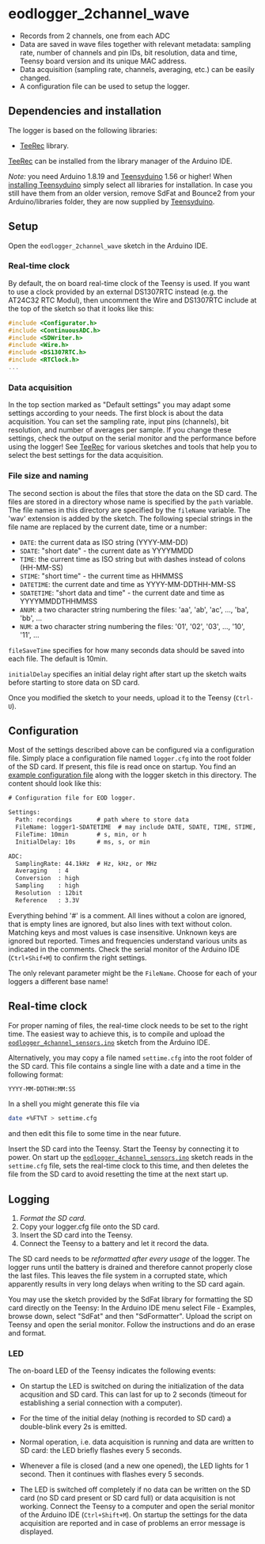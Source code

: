 # eodlogger_2channel_wave

- Records from 2 channels, one from each ADC
- Data are saved in wave files together with relevant metadata:
  sampling rate, number of channels and pin IDs, bit resolution,
  data and time, Teensy board version and its unique MAC address.
- Data acquisition (sampling rate, channels, averaging, etc.) can
  be easily changed.
- A configuration file can be used to setup the logger.


## Dependencies and installation

The logger is based on the following libraries:

- [TeeRec](https://github.com/janscience/TeeRec) library.

[TeeRec](https://github.com/janscience/TeeRec) can be installed from
the library manager of the Arduino IDE.

*Note:* you need Arduino 1.8.19 and
 [Teensyduino](https://www.pjrc.com/teensy/teensyduino.html) 1.56 or
 higher! When [installing
 Teensyduino](https://www.pjrc.com/teensy/td_download.html) simply
 select all libraries for installation. In case you still have them
 from an older version, remove SdFat and Bounce2 from your
 Arduino/libraries folder, they are now supplied by
 [Teensyduino](https://www.pjrc.com/teensy/teensyduino.html).


## Setup

Open the `eodlogger_2channel_wave` sketch in the Arduino IDE.


### Real-time clock

By default, the on board real-time clock of the Teensy is used. If you
want to use a clock provided by an external DS1307RTC instead
(e.g. the AT24C32 RTC Modul), then uncomment the Wire and DS1307RTC
include at the top of the sketch so that it looks like this:
```c
#include <Configurator.h>
#include <ContinuousADC.h>
#include <SDWriter.h>
#include <Wire.h>
#include <DS1307RTC.h>
#include <RTClock.h>
...
```

### Data acquisition

In the top section marked as "Default settings" you may adapt some settings
according to your needs. The first block is about the data
acquisition. You can set the sampling rate, input pins (channels), bit
resolution, and number of averages per sample. If you change these
settings, check the output on the serial monitor and the performance
before using the logger! See
[TeeRec](https://github.com/janscience/TeeRec) for various sketches
and tools that help you to select the best settings for the data
acquisition.

### File size and naming

The second section is about the files that store the data on the SD
card.  The files are stored in a directory whose name is specified by
the `path` variable. The file names in this directory are specified by
the `fileName` variable. The 'wav' extension is added by the
sketch. The following special strings in the file name are replaced by
the current date, time or a number:

- `DATE`: the current data as ISO string (YYYY-MM-DD)
- `SDATE`: "short date" - the current date as YYYYMMDD
- `TIME`: the current time as ISO string but with dashes instead of colons (HH-MM-SS)
- `STIME`: "short time" - the current time as HHMMSS
- `DATETIME`: the current date and time as YYYY-MM-DDTHH-MM-SS
- `SDATETIME`: "short data and time" - the current date and time as YYYYMMDDTHHMMSS
- `ANUM`: a two character string numbering the files: 'aa', 'ab', 'ac', ..., 'ba', 'bb', ...
- `NUM`: a two character string numbering the files: '01', '02', '03', ..., '10', '11', ...

`fileSaveTime` specifies for how many seconds data should be saved into
each file. The default is 10min.

`initialDelay` specifies an initial delay right after start up the
sketch waits before starting to store data on SD card.

Once you modified the sketch to your needs, upload it to the Teensy (`Ctrl-U`).


## Configuration

Most of the settings described above can be configured via a
configuration file. Simply place a configuration file named
`logger.cfg` into the root folder of the SD card. If present, this
file is read once on startup. You find an [example configuration
file](logger.cfg) along with the logger sketch in this directory. The
content should look like this:

```txt
# Configuration file for EOD logger.

Settings:
  Path: recordings       # path where to store data
  FileName: logger1-SDATETIME  # may include DATE, SDATE, TIME, STIME, DATETIME, SDATETIME, ANUM, NUM
  FileTime: 10min        # s, min, or h
  InitialDelay: 10s      # ms, s, or min

ADC:
  SamplingRate: 44.1kHz  # Hz, kHz, or MHz
  Averaging   : 4
  Conversion  : high
  Sampling    : high
  Resolution  : 12bit
  Reference   : 3.3V
``` 

Everything behind '#' is a comment. All lines without a colon are
ignored, that is empty lines are ignored, but also lines with text
without colon.  Matching keys and most values is case
insensitive. Unknown keys are ignored but reported. Times and
frequencies understand various units as indicated in the
comments. Check the serial monitor of the Arduino IDE (`Ctrl+Shif+M`)
to confirm the right settings.

The only relevant parameter might be the `FileName`. Choose for each
of your loggers a different base name!


## Real-time clock

For proper naming of files, the real-time clock needs to be set to the
right time. The easiest way to achieve this, is to compile and upload
the [`eodlogger_4channel_sensors.ino`](eodlogger_4channel_sensors.ino)
sketch from the Arduino IDE.

Alternatively, you may copy a file named `settime.cfg` into the root
folder of the SD card. This file contains a single line with a date
and a time in the following format:
``` txt
YYYY-MM-DDTHH:MM:SS
```

In a shell you might generate this file via
``` sh
date +%FT%T > settime.cfg
```
and then edit this file to some time in the near future.

Insert the SD card into the Teensy. Start the Teensy by connecting it
to power. On start up the
[`eodlogger_4channel_sensors.ino`](eodlogger_4channel_sensors.ino)
sketch reads in the `settime.cfg` file, sets the real-time clock to
this time, and then deletes the file from the SD card to avoid
resetting the time at the next start up.


## Logging

1. *Format the SD card.*
2. Copy your logger.cfg file onto the SD card.
3. Insert the SD card into the Teensy.
4. Connect the Teensy to a battery and let it record the data.

The SD card needs to be *reformatted after every usage* of the
logger. The logger runs until the battery is drained and therefore
cannot properly close the last files. This leaves the file system in a
corrupted state, which apparently results in very long delays when
writing to the SD card again.

You may use the sketch provided by the SdFat library for formatting
the SD card directly on the Teensy: In the Arduino IDE menu select
File - Examples, browse down, select "SdFat" and then
"SdFormatter". Upload the script on Teensy and open the serial
monitor. Follow the instructions and do an erase and format.


### LED

The on-board LED of the Teensy indicates the following events:

- On startup the LED is switched on during the initialization of the
  data acqusition and SD card. This can last for up to 2 seconds
  (timeout for establishing a serial connection with a computer).

- For the time of the initial delay (nothing is recorded to SD card)
  a double-blink every 2s is emitted.

- Normal operation, i.e. data acquisition is running and data are
  written to SD card: the LED briefly flashes every 5 seconds.

- Whenever a file is closed (and a new one opened), the LED lights for
  1 second. Then it continues with flashes every 5 seconds.

- The LED is switched off completely if no data can be written on the
  SD card (no SD card present or SD card full) or data acquisition is
  not working.  Connect the Teensy to a computer and open the serial
  monitor of the Arduino IDE (`Ctrl+Shift+M`). On startup the settings
  for the data acquisition are reported and in case of problems an
  error message is displayed.

